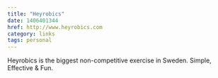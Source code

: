 ```yaml
---
title: "Heyrobics"
date: 1406401344
href: http://www.heyrobics.com
category: links
tags: personal
---
```


Heyrobics is the biggest non-competitive exercise in Sweden. Simple, Effective & Fun.
